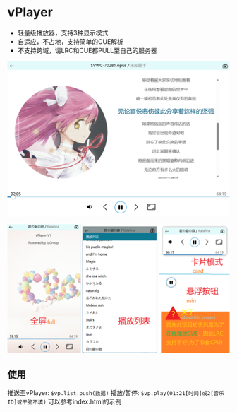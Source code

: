 # vPlayer
 - 轻量级播放器，支持3种显示模式
 - 自适应，不占地，支持简单的CUE解析
 - 不支持跨域，请LRC和CUE都PULL至自己的服务器

![PC](view/pc.png)

![Phone](view/phone.png)

## 使用
推送至vPlayer: `$vp.list.push(数据)`
播放/暂停: `$vp.play(01:21[时间]或2[音乐ID]或干脆不填)`
可以参考index.html的示例
